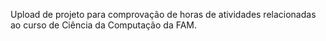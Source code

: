 Upload de projeto para comprovação de horas de atividades relacionadas ao curso de Ciência da Computação da FAM.
